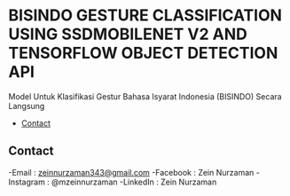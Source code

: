 # BISINDO GESTURE CLASSIFICATION USING SSDMOBILENET V2 AND TENSORFLOW OBJECT DETECTION API

 Model Untuk Klasifikasi Gestur Bahasa Isyarat Indonesia (BISINDO) Secara Langsung


- [Contact](#contact)


## Contact
-Email : zeinnurzaman343@gmail.com
-Facebook : Zein Nurzaman
-Instagram : @mzeinnurzaman
-LinkedIn : Zein Nurzaman
